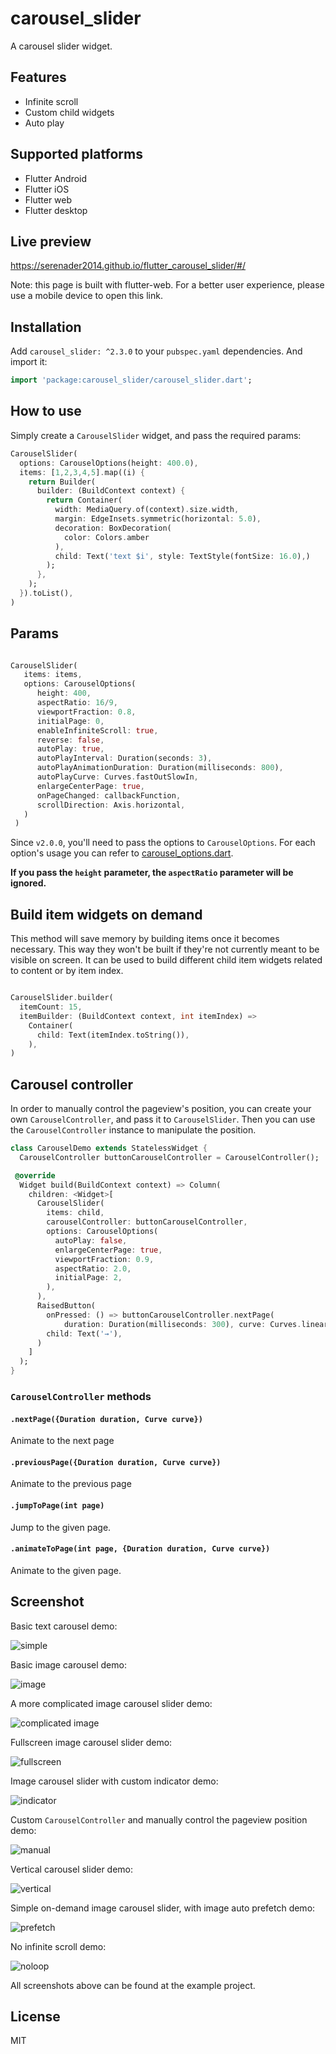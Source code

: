 # carousel_slider

A carousel slider widget.

## Features 

* Infinite scroll 
* Custom child widgets
* Auto play

## Supported platforms

* Flutter Android
* Flutter iOS
* Flutter web
* Flutter desktop

## Live preview

https://serenader2014.github.io/flutter_carousel_slider/#/

Note: this page is built with flutter-web. For a better user experience, please use a mobile device to open this link.

## Installation

Add `carousel_slider: ^2.3.0` to your `pubspec.yaml` dependencies. And import it:

```dart
import 'package:carousel_slider/carousel_slider.dart';
```

## How to use

Simply create a `CarouselSlider` widget, and pass the required params:

```dart
CarouselSlider(
  options: CarouselOptions(height: 400.0),
  items: [1,2,3,4,5].map((i) {
    return Builder(
      builder: (BuildContext context) {
        return Container(
          width: MediaQuery.of(context).size.width,
          margin: EdgeInsets.symmetric(horizontal: 5.0),
          decoration: BoxDecoration(
            color: Colors.amber
          ),
          child: Text('text $i', style: TextStyle(fontSize: 16.0),)
        );
      },
    );
  }).toList(),
)
```

## Params

```dart

CarouselSlider(
   items: items,
   options: CarouselOptions(
      height: 400,
      aspectRatio: 16/9,
      viewportFraction: 0.8,
      initialPage: 0,
      enableInfiniteScroll: true,
      reverse: false,
      autoPlay: true,
      autoPlayInterval: Duration(seconds: 3),
      autoPlayAnimationDuration: Duration(milliseconds: 800),
      autoPlayCurve: Curves.fastOutSlowIn,
      enlargeCenterPage: true,
      onPageChanged: callbackFunction,
      scrollDirection: Axis.horizontal,
   )
 )
```

Since `v2.0.0`, you'll need to pass the options to `CarouselOptions`. For each option's usage you can refer to [carousel_options.dart](./lib/carousel_options.dart).

**If you pass the `height` parameter, the `aspectRatio` parameter will be ignored.**

## Build item widgets on demand

This method will save memory by building items once it becomes necessary. This way they won't be built if they're not currently meant to be visible on screen.
It can be used to build different child item widgets related to content or by item index.

```dart

CarouselSlider.builder(
  itemCount: 15,
  itemBuilder: (BuildContext context, int itemIndex) =>
    Container(
      child: Text(itemIndex.toString()),
    ),
)
```

## Carousel controller

In order to manually control the pageview's position, you can create your own `CarouselController`, and pass it to `CarouselSlider`. Then you can use the `CarouselController` instance to manipulate the position.

```dart 
class CarouselDemo extends StatelessWidget {
  CarouselController buttonCarouselController = CarouselController();

 @override
  Widget build(BuildContext context) => Column(
    children: <Widget>[
      CarouselSlider(
        items: child,
        carouselController: buttonCarouselController,
        options: CarouselOptions(
          autoPlay: false,
          enlargeCenterPage: true,
          viewportFraction: 0.9,
          aspectRatio: 2.0,
          initialPage: 2,
        ),
      ),
      RaisedButton(
        onPressed: () => buttonCarouselController.nextPage(
            duration: Duration(milliseconds: 300), curve: Curves.linear),
        child: Text('→'),
      )
    ]
  );
}
```

### `CarouselController` methods

#### `.nextPage({Duration duration, Curve curve})`

Animate to the next page

#### `.previousPage({Duration duration, Curve curve})`

Animate to the previous page

#### `.jumpToPage(int page)`

Jump to the given page.

#### `.animateToPage(int page, {Duration duration, Curve curve})`

Animate to the given page.

## Screenshot

Basic text carousel demo:

![simple](screenshot/basic.gif)

Basic image carousel demo:

![image](screenshot/image.gif)

A more complicated image carousel slider demo:

![complicated image](screenshot/complicated-image.gif)

Fullscreen image carousel slider demo:

![fullscreen](screenshot/fullscreen.gif)

Image carousel slider with custom indicator demo:

![indicator](screenshot/indicator.gif)

Custom `CarouselController` and manually control the pageview position demo:

![manual](screenshot/manually.gif)

Vertical carousel slider demo:

![vertical](screenshot/vertical.gif)

Simple on-demand image carousel slider, with image auto prefetch demo:

![prefetch](screenshot/preload.gif)

No infinite scroll demo:

![noloop](screenshot/noloop.gif)

All screenshots above can be found at the example project.

## License

MIT
